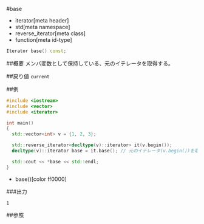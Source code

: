#base
* iterator[meta header]
* std[meta namespace]
* reverse_iterator[meta class]
* function[meta id-type]

```cpp
Iterator base() const;
```

##概要
メンバ変数として保持している、元のイテレータを取得する。


##戻り値
`current`


##例
```cpp
#include <iostream>
#include <vector>
#include <iterator>

int main()
{
  std::vector<int> v = {1, 2, 3};

  std::reverse_iterator<decltype(v)::iterator> it(v.begin());
  decltype(v)::iterator base = it.base(); // 元のイテレータ(v.begin())を取得

  std::cout << *base << std::endl;
}
```
* base()[color ff0000]

###出力
```
1
```

##参照


